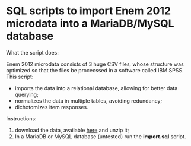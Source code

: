 # SQL scripts to import Enem 2012 microdata into a MariaDB/MySQL database

What the script does:

Enem 2012 microdata consists of 3 huge CSV files, whose structure was optimized so that the files be procecssed in a software called IBM SPSS. This script:

- imports the data into a relational database, allowing for better data querying;
- normalizes the data in multiple tables, avoiding redundancy;
- dichotomizes item responses.

Instructions:

1. download the data, available [here](http://portal.inep.gov.br/basica-levantamentos-acessar) and unzip it;
2. In a MariaDB or MySQL database (untested) run the **import.sql** script.
